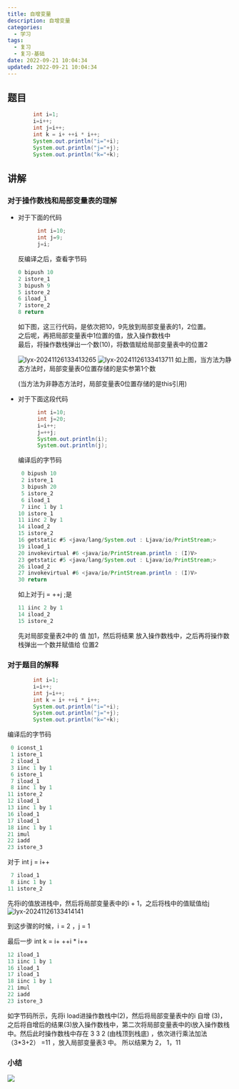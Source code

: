 ```yaml
---
title: 自增变量
description: 自增变量
categories:
  - 学习
tags:
  - 复习
  - 复习-基础
date: 2022-09-21 10:04:34
updated: 2022-09-21 10:04:34
---
```


## 题目

```java
		int i=1;
		i=i++;
		int j=i++;
		int k = i+ ++i * i++;
		System.out.println("i="+i);
		System.out.println("j="+j);
		System.out.println("k="+k);
```



## 讲解

### 对于操作数栈和局部变量表的理解

- 对于下面的代码

  ```java
  		int i=10;
  		int j=9;
  		j=i;
  ```

  反编译之后，查看字节码

  ```java
  0 bipush 10
  2 istore_1
  3 bipush 9
  5 istore_2
  6 iload_1
  7 istore_2
  8 return
  ```

  如下图，这三行代码，是依次把10，9先放到局部变量表的1，2位置。  
  之后呢，再把局部变量表中1位置的值，放入操作数栈中  
  最后，将操作数栈弹出一个数(10)，将数值赋给局部变量表中的位置2  

  ![lyx-20241126133413265](attachments/img/lyx-20241126133413265.png)
  ![lyx-20241126133413711](attachments/img/lyx-20241126133413711.png)
  如上图，当方法为静态方法时，局部变量表0位置存储的是实参第1个数
  
  (当方法为非静态方法时，局部变量表0位置存储的是this引用)
  
- 对于下面这段代码

  ```java
  		int i=10;
  		int j=20;
  		i=i++;
  		j=++j;
  		System.out.println(i);
  		System.out.println(j);
  ```

  编译后的字节码  

  ```java
   0 bipush 10
   2 istore_1
   3 bipush 20
   5 istore_2
   6 iload_1
   7 iinc 1 by 1
  10 istore_1
  11 iinc 2 by 1
  14 iload_2
  15 istore_2
  16 getstatic #5 <java/lang/System.out : Ljava/io/PrintStream;>
  19 iload_1
  20 invokevirtual #6 <java/io/PrintStream.println : (I)V>
  23 getstatic #5 <java/lang/System.out : Ljava/io/PrintStream;>
  26 iload_2
  27 invokevirtual #6 <java/io/PrintStream.println : (I)V>
  30 return
  ```

  如上对于j = ++j ;是  

  ```java
  11 iinc 2 by 1
  14 iload_2
  15 istore_2
  ```

  先对局部变量表2中的 值 加1，然后将结果 放入操作数栈中，之后再将操作数栈弹出一个数并赋值给 位置2

### 对于题目的解释

```java
		int i=1;
		i=i++;
		int j=i++;
		int k = i+ ++i * i++;
		System.out.println("i="+i);
		System.out.println("j="+j);
		System.out.println("k="+k);
```

编译后的字节码

```java
 0 iconst_1
 1 istore_1
 2 iload_1
 3 iinc 1 by 1
 6 istore_1
 7 iload_1
 8 iinc 1 by 1
11 istore_2
12 iload_1
13 iinc 1 by 1
16 iload_1
17 iload_1
18 iinc 1 by 1
21 imul
22 iadd
23 istore_3
```

对于 int j = i++ 

```java
 7 iload_1
 8 iinc 1 by 1
11 istore_2
```

先将i的值放进栈中，然后将局部变量表中的i + 1，之后将栈中的值赋值给j
![lyx-20241126133414141](attachments/img/lyx-20241126133414141.png)

到这步骤的时候，i = 2 ，j = 1 

最后一步   int k = i+ ++i * i++ 

```java
12 iload_1
13 iinc 1 by 1
16 iload_1
17 iload_1
18 iinc 1 by 1
21 imul
22 iadd
23 istore_3
```

如字节码所示，先将i load进操作数栈中(2)，然后将局部变量表中的i 自增 (3)，之后将自增后的结果(3)放入操作数栈中，第二次将局部变量表中的i放入操作数栈中。然后此时操作数栈中存在 3 3 2 (由栈顶到栈底) ，依次进行乘法加法 （3*3+2） =11 ，放入局部变量表3 中。
所以结果为 2， 1，11

### 小结

![](attachments/img/lyx-20241126133414555.png)

​    